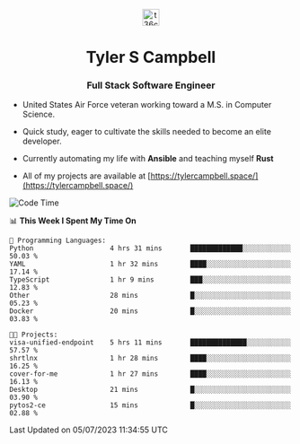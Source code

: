 <p align="center">
<a href="https://www.linkedin.com/in/t36campbell" target="blank"><img align="center" src="https://ik.imagekit.io/t36campbell/Portfolio/linkedin.png.original_m8bbGgPh6.png" alt="t36campbell" height="30" width="30" /></a>
</p>
<h1 align="center">Tyler S Campbell</h1>
<h3 align="center">Full Stack Software Engineer</h3>

* United States Air Force veteran working toward a M.S. in Computer Science.

* Quick study, eager to cultivate the skills needed to become an elite developer.

* Currently automating my life with **Ansible** and teaching myself **Rust**

* All of my projects are available at [https://tylercampbell.space/](https://tylercampbell.space/)

<!--START_SECTION:waka-->
![Code Time](http://img.shields.io/badge/Code%20Time-2%2C602%20hrs%2018%20mins-blue)

📊 **This Week I Spent My Time On** 

```text
💬 Programming Languages: 
Python                   4 hrs 31 mins       █████████████░░░░░░░░░░░░   50.03 % 
YAML                     1 hr 32 mins        ████░░░░░░░░░░░░░░░░░░░░░   17.14 % 
TypeScript               1 hr 9 mins         ███░░░░░░░░░░░░░░░░░░░░░░   12.83 % 
Other                    28 mins             █░░░░░░░░░░░░░░░░░░░░░░░░   05.23 % 
Docker                   20 mins             █░░░░░░░░░░░░░░░░░░░░░░░░   03.83 % 

🐱‍💻 Projects: 
visa-unified-endpoint    5 hrs 11 mins       ██████████████░░░░░░░░░░░   57.57 % 
shrtlnx                  1 hr 28 mins        ████░░░░░░░░░░░░░░░░░░░░░   16.25 % 
cover-for-me             1 hr 27 mins        ████░░░░░░░░░░░░░░░░░░░░░   16.13 % 
Desktop                  21 mins             █░░░░░░░░░░░░░░░░░░░░░░░░   03.90 % 
pytos2-ce                15 mins             █░░░░░░░░░░░░░░░░░░░░░░░░   02.88 % 
```


 Last Updated on 05/07/2023 11:34:55 UTC
<!--END_SECTION:waka-->
